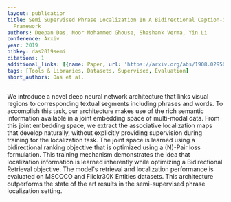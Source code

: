 ```yaml
---
layout: publication
title: Semi Supervised Phrase Localization In A Bidirectional Caption-image Retrieval
  Framework
authors: Deepan Das, Noor Mohammed Ghouse, Shashank Verma, Yin Li
conference: Arxiv
year: 2019
bibkey: das2019semi
citations: 1
additional_links: [{name: Paper, url: 'https://arxiv.org/abs/1908.02950'}]
tags: [Tools & Libraries, Datasets, Supervised, Evaluation]
short_authors: Das et al.
---
```

We introduce a novel deep neural network architecture that links visual
regions to corresponding textual segments including phrases and words. To
accomplish this task, our architecture makes use of the rich semantic
information available in a joint embedding space of multi-modal data. From this
joint embedding space, we extract the associative localization maps that
develop naturally, without explicitly providing supervision during training for
the localization task. The joint space is learned using a bidirectional ranking
objective that is optimized using a \(N\)-Pair loss formulation. This training
mechanism demonstrates the idea that localization information is learned
inherently while optimizing a Bidirectional Retrieval objective. The model's
retrieval and localization performance is evaluated on MSCOCO and Flickr30K
Entities datasets. This architecture outperforms the state of the art results
in the semi-supervised phrase localization setting.
